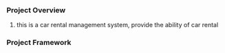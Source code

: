 ### Project Overview
1. this is a car rental management system, provide the ability of car rental

### Project Framework
